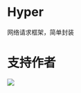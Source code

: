 # Hyper
网络请求框架，简单封装

# 支持作者

![](https://github.com/xubinbin1024/CommonAdapter-master/blob/master/img/pay.png)
